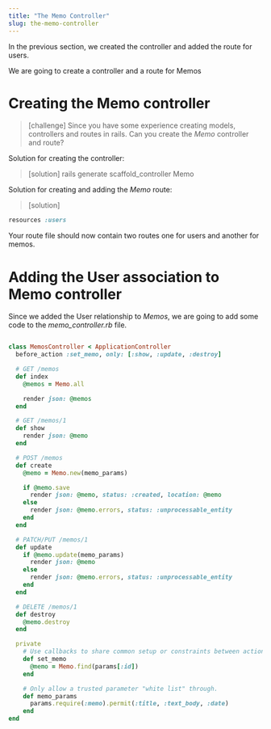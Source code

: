 ```yaml
---
title: "The Memo Controller"
slug: the-memo-controller
---
```


In the previous section, we created the controller and added the route for users.

We are going to create a controller and a route for Memos

# Creating the Memo controller

> [challenge]
> Since you have some experience creating models, controllers and routes in rails. Can you create the _Memo_ controller and route?
>

<!--  -->

Solution for creating the controller:

> [solution]
> rails generate scaffold_controller Memo
>

Solution for creating and adding the _Memo_ route:

> [solution]
>
```ruby
resources :users
```
>

Your route file should now contain two routes one for users and another for memos.

# Adding the User association to Memo controller

Since we added the User relationship to _Memos_, we are going to add some code to the _memo_controller.rb_ file.

```ruby

```

```ruby
class MemosController < ApplicationController
  before_action :set_memo, only: [:show, :update, :destroy]

  # GET /memos
  def index
    @memos = Memo.all

    render json: @memos
  end

  # GET /memos/1
  def show
    render json: @memo
  end

  # POST /memos
  def create
    @memo = Memo.new(memo_params)

    if @memo.save
      render json: @memo, status: :created, location: @memo
    else
      render json: @memo.errors, status: :unprocessable_entity
    end
  end

  # PATCH/PUT /memos/1
  def update
    if @memo.update(memo_params)
      render json: @memo
    else
      render json: @memo.errors, status: :unprocessable_entity
    end
  end

  # DELETE /memos/1
  def destroy
    @memo.destroy
  end

  private
    # Use callbacks to share common setup or constraints between actions.
    def set_memo
      @memo = Memo.find(params[:id])
    end

    # Only allow a trusted parameter "white list" through.
    def memo_params
      params.require(:memo).permit(:title, :text_body, :date)
    end
end
```
